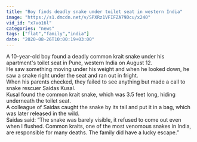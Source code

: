 ```yaml
---
title: "Boy finds deadly snake under toilet seat in western India"
image: "https://s1.dmcdn.net/v/SPXRz1VFIFZA79Dcu/x240"
vid_id: "x7vo16l"
categories: "news"
tags: ["flat","family","india"]
date: "2020-08-26T10:00:19+03:00"
---
```

A 10-year-old boy found a deadly common krait snake under his apartment's toilet seat in Pune, western India on August 12.  <br>He saw something moving under his weight and when he looked down, he saw a snake right under the seat and ran out in fright.   <br>When his parents checked, they failed to see anything but made a call to snake rescuer Saidas Kusal.  <br>Kusal found the common krait snake, which was 3.5 feet long, hiding underneath the toilet seat.  <br>A colleague of Saidas caught the snake by its tail and put it in a bag, which was later released in the wild.   <br>Saidas said: “The snake was barely visible, it refused to come out even when I flushed. Common kraits, one of the most venomous snakes in India, are responsible for many deaths. The family did have a lucky escape.”
